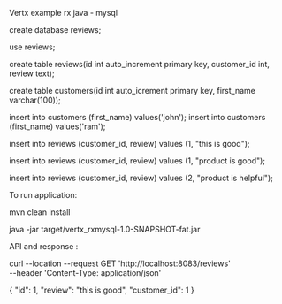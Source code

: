 Vertx example rx java - mysql

create database reviews;

use reviews;

create table reviews(id int auto_increment primary key, customer_id int, review text);

create table customers(id int auto_icrement primary key, first_name varchar(100));

insert into customers (first_name) values('john');
insert into customers (first_name) values('ram');

insert into reviews (customer_id, review) values (1, "this is good");

insert into reviews (customer_id, review) values (1, "product is good");

insert into reviews (customer_id, review) values (2, "product is helpful");


To run application:

mvn clean install


java -jar target/vertx_rxmysql-1.0-SNAPSHOT-fat.jar

API and response : 

curl --location --request GET 'http://localhost:8083/reviews' \
--header 'Content-Type: application/json'

{
"id": 1,
"review": "this is good",
"customer_id": 1
}